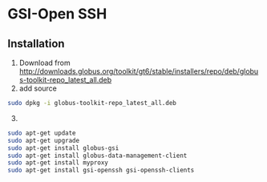 # GSI-Open SSH

## Installation

1. Download from http://downloads.globus.org/toolkit/gt6/stable/installers/repo/deb/globus-toolkit-repo_latest_all.deb
2. add source

```bash
sudo dpkg -i globus-toolkit-repo_latest_all.deb
```

3. ​

```bash
sudo apt-get update 
sudo apt-get upgrade
sudo apt-get install globus-gsi 
sudo apt-get install globus-data-management-client
sudo apt-get install myproxy
sudo apt-get install gsi-openssh gsi-openssh-clients
```

